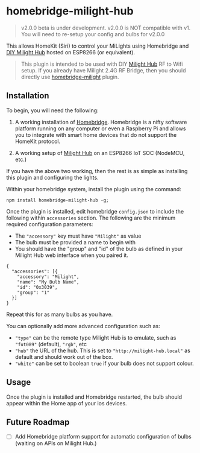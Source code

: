 # homebridge-milight-hub

> v2.0.0 beta is under development. v2.0.0 is NOT compatible with v1. You will need to re-setup your config and bulbs for v2.0.0

This allows HomeKit (Siri) to control your MiLights using Homebridge and [DIY Milight Hub](https://github.com/sidoh/esp8266_milight_hub) hosted on ESP8266 (or equivalent).

> This plugin is intended to be used with DIY [Milight Hub](https://github.com/sidoh/esp8266_milight_hub) RF to Wifi setup. If you already have Milight 2.4G RF Bridge, then you should directly use [homebridge-milight](https://www.npmjs.com/package/homebridge-milight) plugin.

## Installation

To begin, you will need the following:

1. A working installation of [Homebridge](https://homebridge.io). Homebridge is a nifty software platform running on any computer or even a Raspberry Pi and allows you to integrate with smart home devices that do not support the HomeKit protocol.

2. A working setup of [Milight Hub](https://github.com/sidoh/esp8266_milight_hub) on an ESP8266 IoT SOC (NodeMCU, etc.)

If you have the above two working, then the rest is as simple as installing this plugin and configuring the lights.

Within your homebridge system, install the plugin using the command:
```terminal
npm install homebridge-milight-hub -g;
```

Once the plugin is installed, edit homebridge `config.json` to include the following within `accessories` section. The following are the minimum required configuration parameters:

- The `"accessory"` key must have `"Milight"` as value
- The bulb must be provided a name to begin with
- You should have the "group" and "id" of the bulb as defined in your Milight Hub web interface when you paired it.

```
{
  "accessories": [{
    "accessory": "Milight",
    "name": "My Bulb Name",
    "id": "0x3039",
    "group": "1"
  }]
}
```

Repeat this for as many bulbs as you have.

You can optionally add more advanced configuration such as:

- `"type"` can be the remote type Milight Hub is to emulate, such as `"fut089"` (default), `"rgb"`, etc
- `"hub"` the URL of the hub. This is set to `"http://milight-hub.local"` as default and should work out of the box.
- `"white"` can be set to boolean `true` if your bulb does not support colour.

## Usage

Once the plugin is installed and Homebridge restarted, the bulb should appear within the Home app of your ios devices.

## Future Roadmap

- [ ] Add Homebridge platform support for automatic configuration of bulbs (waiting on APIs on Milight Hub.)
